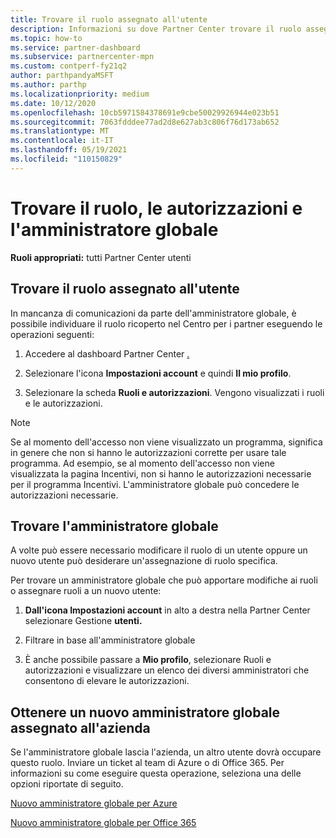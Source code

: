 ```yaml
---
title: Trovare il ruolo assegnato all'utente
description: Informazioni su dove Partner Center trovare il ruolo assegnato, le autorizzazioni e l'amministratore globale.
ms.topic: how-to
ms.service: partner-dashboard
ms.subservice: partnercenter-mpn
ms.custom: contperf-fy21q2
author: parthpandyaMSFT
ms.author: parthp
ms.localizationpriority: medium
ms.date: 10/12/2020
ms.openlocfilehash: 10cb5971584378691e9cbe50029926944e023b51
ms.sourcegitcommit: 7063fdddee77ad2d8e627ab3c806f76d173ab652
ms.translationtype: MT
ms.contentlocale: it-IT
ms.lasthandoff: 05/19/2021
ms.locfileid: "110150829"
---
```

# <a name="find-your-role-your-permissions-and-your-global-admin"></a>Trovare il ruolo, le autorizzazioni e l'amministratore globale


**Ruoli appropriati:** tutti Partner Center utenti

## <a name="find-the-role-youve-been-assigned"></a>Trovare il ruolo assegnato all'utente

In mancanza di comunicazioni da parte dell'amministratore globale, è possibile individuare il ruolo ricoperto nel Centro per i partner eseguendo le operazioni seguenti:

1. Accedere al dashboard Partner Center [.](https://partner.microsoft.com/dashboard/home)

1. Selezionare l'icona **Impostazioni account** e quindi **Il mio profilo**.
 
1. Selezionare la scheda **Ruoli e autorizzazioni**. Vengono visualizzati i ruoli e le autorizzazioni.
 
>[!Note]
>Se al momento dell'accesso non viene visualizzato un programma, significa in genere che non si hanno le autorizzazioni corrette per usare tale programma. Ad esempio, se al momento dell'accesso non viene visualizzata la pagina Incentivi, non si hanno le autorizzazioni necessarie per il programma Incentivi. L'amministratore globale può concedere le autorizzazioni necessarie.

## <a name="find-your-global-admin"></a>Trovare l'amministratore globale

A volte può essere necessario modificare il ruolo di un utente oppure un nuovo utente può desiderare un'assegnazione di ruolo specifica.

Per trovare un amministratore globale che può apportare modifiche ai ruoli o assegnare ruoli a un nuovo utente: 

1. **Dall'icona Impostazioni account** in alto a destra nella Partner Center selezionare Gestione **utenti.**

1. Filtrare in base all'amministratore globale

1. È anche possibile passare a  **Mio profilo**, selezionare Ruoli e autorizzazioni e visualizzare un elenco dei diversi amministratori che consentono di elevare le autorizzazioni. 


## <a name="get-a-new-global-admin-assigned-to-your-company"></a>Ottenere un nuovo amministratore globale assegnato all'azienda

Se l'amministratore globale lascia l'azienda, un altro utente dovrà occupare questo ruolo. Inviare un ticket al team di Azure o di Office 365. Per informazioni su come eseguire questa operazione, seleziona una delle opzioni riportate di seguito.

[Nuovo amministratore globale per Azure](https://support.microsoft.com/help/4505981/what-to-do-if-the-only-admin-for-your-mpn-program-has-left-the-company)

[Nuovo amministratore globale per Office 365](https://admin.microsoft.com/)

